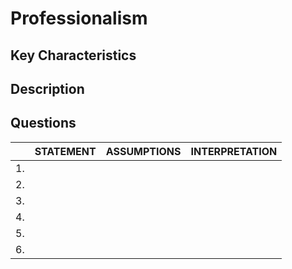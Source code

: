 # Professionalism

## Key Characteristics

## Description

## Questions

| | STATEMENT  	| ASSUMPTIONS  	| INTERPRETATION |
|---	|---	|---	|---	|
| 1. |   	|   	|   	|
| 2. |   	|   	|   	|
| 3. |   	|   	|   	|
| 4. |   	|   	|   	|
| 5. |   	|   	|   	|
| 6. |   	|   	|   	|

